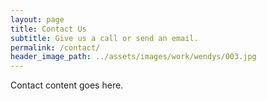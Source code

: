 ```yaml
---
layout: page
title: Contact Us
subtitle: Give us a call or send an email.
permalink: /contact/
header_image_path: ../assets/images/work/wendys/003.jpg
---
```



Contact content goes here.